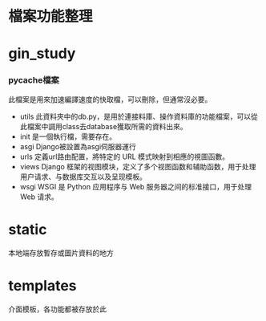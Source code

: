 #####
# 檔案功能整理

# gin_study
### pycache檔案
此檔案是用來加速編譯速度的快取檔，可以刪除，但通常沒必要。
- utils
此資料夾中的db.py，是用於連接料庫、操作資料庫的功能檔案，可以從此檔案中調用class去database獲取所需的資料出來。
- init
是一個執行檔，需要存在。
- asgi
Django被設置為asgi伺服器運行
- urls
定義url路由配置，將特定的 URL 模式映射到相應的視圖函數。
- views
Django 框架的视图模块，定义了多个视图函数和辅助函数，用于处理用户请求、与数据库交互以及呈现模板。
- wsgi
WSGI 是 Python 应用程序与 Web 服务器之间的标准接口，用于处理 Web 请求。

# static
本地端存放暫存或圖片資料的地方

# templates
介面模板，各功能都被存放於此
